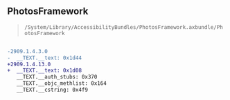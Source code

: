 ## PhotosFramework

> `/System/Library/AccessibilityBundles/PhotosFramework.axbundle/PhotosFramework`

```diff

-2909.1.4.3.0
-  __TEXT.__text: 0x1d44
+2909.1.4.13.0
+  __TEXT.__text: 0x1d08
   __TEXT.__auth_stubs: 0x370
   __TEXT.__objc_methlist: 0x164
   __TEXT.__cstring: 0x4f9

```
